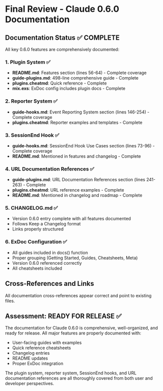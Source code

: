 # Final Review - Claude 0.6.0 Documentation

## Documentation Status ✅ COMPLETE

All key 0.6.0 features are comprehensively documented:

### 1. Plugin System ✅
- **README.md**: Features section (lines 56-64) - Complete coverage
- **guide-plugins.md**: 498-line comprehensive guide - Complete
- **plugins.cheatmd**: Quick reference - Complete
- **mix.exs**: ExDoc config includes plugin docs - Complete

### 2. Reporter System ✅  
- **guide-hooks.md**: Event Reporting System section (lines 146-254) - Complete coverage
- **plugins.cheatmd**: Reporter examples and templates - Complete

### 3. SessionEnd Hook ✅
- **guide-hooks.md**: SessionEnd Hook Use Cases section (lines 73-96) - Complete coverage
- **README.md**: Mentioned in features and changelog - Complete

### 4. URL Documentation References ✅
- **guide-plugins.md**: URL Documentation References section (lines 241-263) - Complete
- **plugins.cheatmd**: URL reference examples - Complete  
- **README.md**: Mentioned in changelog and roadmap - Complete

### 5. CHANGELOG.md ✅
- Version 0.6.0 entry complete with all features documented
- Follows Keep a Changelog format
- Links properly structured

### 6. ExDoc Configuration ✅
- All guides included in docs() function
- Proper grouping (Getting Started, Guides, Cheatsheets, Meta)
- Version 0.6.0 referenced correctly
- All cheatsheets included

## Cross-References and Links
All documentation cross-references appear correct and point to existing files.

## Assessment: READY FOR RELEASE ✅

The documentation for Claude 0.6.0 is comprehensive, well-organized, and ready for release. All major features are properly documented with:

- User-facing guides with examples
- Quick reference cheatsheets  
- Changelog entries
- README updates
- Proper ExDoc integration

The plugin system, reporter system, SessionEnd hooks, and URL documentation references are all thoroughly covered from both user and developer perspectives.